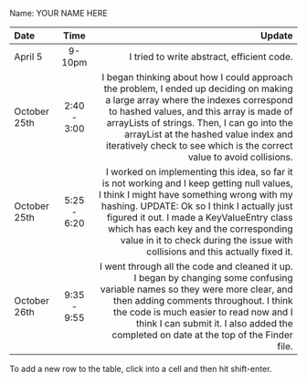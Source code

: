 Name: YOUR NAME HERE

| Date         |    Time     |                                                                                                                                                                                                                                                                                                                                                           Update |
|:-------------|:-----------:|-----------------------------------------------------------------------------------------------------------------------------------------------------------------------------------------------------------------------------------------------------------------------------------------------------------------------------------------------------------------:|
| April 5      |   9-10pm    |                                                                                                                                                                                                                                                                                                                       I tried to write abstract, efficient code. |
| October 25th | 2:40 - 3:00 |                    I began thinking about how I could approach the problem, I ended up deciding on making a large array where the indexes correspond to hashed values, and this array is made of arrayLists of strings. Then, I can go into the arrayList at the hashed value index and iteratively check to see which is the correct value to avoid collisions. |
| October 25th | 5:25 - 6:20 | I worked on implementing this idea, so far it is not working and I keep getting null values, I think I might have something wrong with my hashing. UPDATE: Ok so I think I actually just figured it out. I made a KeyValueEntry class which has each key and the corresponding value in it to check during the issue with collisions and this actually fixed it. |
| October 26th | 9:35 - 9:55 |                                                        I went through all the code and cleaned it up. I began by changing some confusing variable names so they were more clear, and then adding comments throughout. I think the code is much easier to read now and I think I can submit it. I also added the completed on date at the top of the Finder file. |


To add a new row to the table, click into a cell and then hit shift-enter.